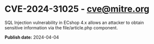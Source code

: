 # CVE-2024-31025 - cve@mitre.org

SQL Injection vulnerability in ECshop 4.x allows an attacker to obtain sensitive information via the file/article.php component.

**Publish date:** 2024-04-04
